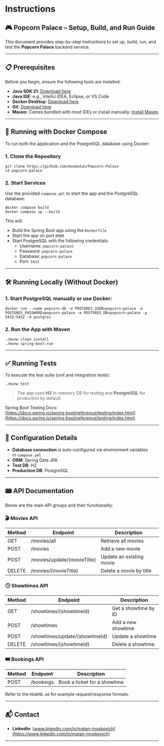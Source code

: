 # **Instructions**

## **🎮 Popcorn Palace – Setup, Build, and Run Guide**

This document provides step-by-step instructions to set up, build, run, and test the **Popcorn Palace** backend service.

---

## **📋 Prerequisites**

Before you begin, ensure the following tools are installed:

- **Java SDK 21**: [Download here](https://www.oracle.com/java/technologies/downloads/#java21)
- **Java IDE**: e.g., IntelliJ IDEA, Eclipse, or VS Code
- **Docker Desktop**: [Download here](https://www.docker.com/products/docker-desktop/)
- **Git**: [Download here](https://git-scm.com/)
- **Maven**: Comes bundled with most IDEs or install manually: [Install Maven](https://maven.apache.org/install.html)

---

## **🐳 Running with Docker Compose**

To run both the application and the PostgreSQL database using Docker:

### **1. Clone the Repository**

```
git clone https://github.com/mosmatan/Popcorn-Palace
cd popcorn-palace
```

### **2. Start Services**

Use the provided `compose.yml` to start the app and the PostgreSQL database:

```
docker compose build
docker compose up --build
```

This will:

- Build the Spring Boot app using the `Dockerfile`
- Start the app on port `8080`
- Start PostgreSQL with the following credentials:
  - Username: `popcorn-palace`
  - Password: `popcorn-palace`
  - Database: `popcorn-palace`
  - Port: `5432`

---

## **🛠️ Running Locally (Without Docker)**

### **1. Start PostgreSQL manually or use Docker:**

```
docker run --name popcorn-db -e POSTGRES_USER=popcorn-palace -e POSTGRES_PASSWORD=popcorn-palace -e POSTGRES_DB=popcorn-palace -p 5432:5432 -d postgres
```

### **2. Run the App with Maven**

```
./mvnw clean install
./mvnw spring-boot:run
```

---

## **✅ Running Tests**

To execute the test suite (unit and integration tests):

```
./mvnw test
```

> The app uses **H2** in-memory DB for testing and **PostgreSQL** for production by default.

Spring Boot Testing Docs:\
[https://docs.spring.io/spring-boot/reference/testing/index.html](https://docs.spring.io/spring-boot/reference/testing/index.html)

---

## **🔧 Configuration Details**

- **Database connection** is auto-configured via environment variables in `compose.yml`
- **ORM**: Spring Data JPA
- **Test DB**: H2
- **Production DB**: PostgreSQL

---

## **📟 API Documentation**

Below are the main API groups and their functionality:

### 🎬 Movies API
| Method | Endpoint | Description |
|--------|----------|-------------|
| GET | /movies/all | Retrieve all movies |
| POST | /movies | Add a new movie |
| POST | /movies/update/{movieTitle} | Update an existing movie |
| DELETE | /movies/{movieTitle} | Delete a movie by title |

### **🕒 Showtimes API**
| Method | Endpoint | Description |
|--------|----------|-------------|
| GET | /showtimes/{showtimeId} | Get a showtime by ID |
| POST | /showtimes | Add a new showtime |
| POST | /showtimes/update/{showtimeId} | Update a showtime |
| DELETE | /showtimes/{showtimeId} | Delete a showtime |

### **🎟️ Bookings API**
| Method | Endpoint | Description |
|--------|----------|-------------|
| POST | /bookings | Book a ticket for a showtime |

Refer to the `README.md` for example request/response formats.

---

## **📬 Contact**

- **LinkedIn**: [www.linkedin.com/in/matan-moskovich](https://www.linkedin.com/in/matan-moskovich)

---

